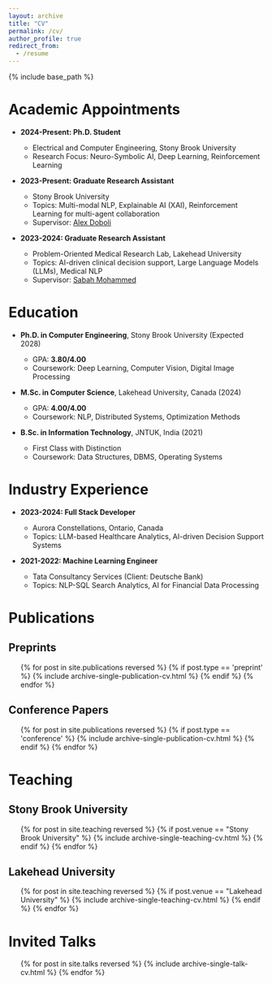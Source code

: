 ```yaml
---
layout: archive
title: "CV"
permalink: /cv/
author_profile: true
redirect_from:
  - /resume
---
```

<!-- See the PDF version [here](/files/CVJorgeAMendez.pdf). -->

{% include base_path %}

Academic Appointments
=====  
* **2024-Present: Ph.D. Student**  
  * Electrical and Computer Engineering, Stony Brook University  
  * Research Focus: Neuro-Symbolic AI, Deep Learning, Reinforcement Learning  

* **2023-Present: Graduate Research Assistant**  
  * Stony Brook University  
  * Topics: Multi-modal NLP, Explainable AI (XAI), Reinforcement Learning for multi-agent collaboration  
  * Supervisor: [Alex Doboli](http://www.ece.stonybrook.edu/~adoboli/)  

* **2023-2024: Graduate Research Assistant**  
  * Problem-Oriented Medical Research Lab, Lakehead University  
  * Topics: AI-driven clinical decision support, Large Language Models (LLMs), Medical NLP  
  * Supervisor: [Sabah Mohammed](https://www.lakeheadu.ca/users/M/mohammed)  


Education
======  
* **Ph.D. in Computer Engineering**, Stony Brook University (Expected 2028)  
  * GPA: **3.80/4.00**  
  * Coursework: Deep Learning, Computer Vision, Digital Image Processing
  
* **M.Sc. in Computer Science**, Lakehead University, Canada (2024)  
  * GPA: **4.00/4.00**  
  * Coursework: NLP, Distributed Systems, Optimization Methods  

* **B.Sc. in Information Technology**, JNTUK, India (2021)  
  * First Class with Distinction  
  * Coursework: Data Structures, DBMS, Operating Systems  

Industry Experience
======
* **2023-2024: Full Stack Developer**  
  * Aurora Constellations, Ontario, Canada  
  * Topics: LLM-based Healthcare Analytics, AI-driven Decision Support Systems  

* **2021-2022: Machine Learning Engineer**  
  * Tata Consultancy Services (Client: Deutsche Bank)  
  * Topics: NLP-SQL Search Analytics, AI for Financial Data Processing
  

Publications
======

Preprints
-----
  <ul>{% for post in site.publications reversed %}
    {% if post.type == 'preprint' %}
      {% include archive-single-publication-cv.html %}
    {% endif %}
  {% endfor %}</ul>

<!-- Journal Articles
-----
  <ul>{% for post in site.publications reversed %}
    {% if post.type == 'journal' %}
      {% include archive-single-publication-cv.html %}
    {% endif %}
  {% endfor %}</ul> -->


Conference Papers
-----
  <ul>{% for post in site.publications reversed %}
    {% if post.type == 'conference' %}
      {% include archive-single-publication-cv.html %}
    {% endif %}
  {% endfor %}</ul>

<!-- Workshop Papers
-----
  <ul>{% for post in site.publications reversed %}
    {% if post.type == 'workshop' %}
      {% include archive-single-publication-cv.html %}
    {% endif %}
  {% endfor %}</ul> -->

<!-- Theses
-----
  <ul>{% for post in site.publications reversed %}
    {% if post.type == 'thesis' %}
      {% include archive-single-publication-cv.html %}
    {% endif %}
  {% endfor %}</ul> -->


Teaching
======

Stony Brook University
------
  <ul>{% for post in site.teaching reversed %}
    {% if post.venue == "Stony Brook University" %}
      {% include archive-single-teaching-cv.html %}
    {% endif %}
  {% endfor %}</ul>
  
Lakehead University
------
  <ul>{% for post in site.teaching reversed %}
    {% if post.venue == "Lakehead University" %}
      {% include archive-single-teaching-cv.html %}
    {% endif %}
  {% endfor %}</ul>



Invited Talks
======

  <ul>{% for post in site.talks  reversed %}
    {% include archive-single-talk-cv.html %}
  {% endfor %}</ul>

<!-- Service
======

Journal Article Reviewing
----
* IJRR, International Journal of Robotics Research (2023) -->

<!-- Conference Paper Reviewing
----
* NeurIPS Datasets and Benchmarks Track (2023)
* ICLR, International Conference on Learning Representations (2021<sup>\*</sup>, 2022<sup>\*</sup>)
* ICML, International Conference on Machine Learning (2021<sup>\*</sup>)
* NeurIPS, Conference on Neural Information Processing Systems (2020, 2021<sup>\*</sup>, 2022)
* ICRA / RA-L, International Conference on Robotics and Automation (2020, 2021, 2023)
* Conference paper co-reviewer:
  * IJCAI, International Joint Conference on Artificial Intelligence (2017, 2018, 2019)
  * ICML, International Conference on Machine Learning (2018)
  * NeurIPS, Neural Information Processing Systems (2018)
  * AAAI, Conference on Artificial Intelligence (2019)

<sup>\*</sup>Outstanding reviewer -->

<!-- Workshop Proposal Reviewing
----
* AAAI, Conference on Artificial Intelligence (2021) -->

<!-- Workshop Paper Reviewing
----
* InterNLP Workshop at NeurIPS (2022) -->